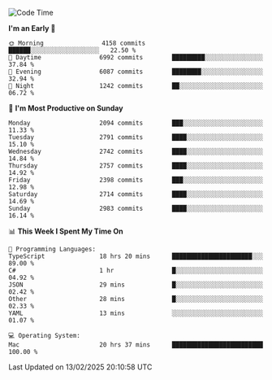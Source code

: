 <!--START_SECTION:waka-->
![Code Time](http://img.shields.io/badge/Code%20Time-4%2C832%20hrs%2032%20mins-blue)

**I'm an Early 🐤** 

```text
🌞 Morning                4158 commits        ██████░░░░░░░░░░░░░░░░░░░   22.50 % 
🌆 Daytime                6992 commits        █████████░░░░░░░░░░░░░░░░   37.84 % 
🌃 Evening                6087 commits        ████████░░░░░░░░░░░░░░░░░   32.94 % 
🌙 Night                  1242 commits        ██░░░░░░░░░░░░░░░░░░░░░░░   06.72 % 
```
📅 **I'm Most Productive on Sunday** 

```text
Monday                   2094 commits        ███░░░░░░░░░░░░░░░░░░░░░░   11.33 % 
Tuesday                  2791 commits        ████░░░░░░░░░░░░░░░░░░░░░   15.10 % 
Wednesday                2742 commits        ████░░░░░░░░░░░░░░░░░░░░░   14.84 % 
Thursday                 2757 commits        ████░░░░░░░░░░░░░░░░░░░░░   14.92 % 
Friday                   2398 commits        ███░░░░░░░░░░░░░░░░░░░░░░   12.98 % 
Saturday                 2714 commits        ████░░░░░░░░░░░░░░░░░░░░░   14.69 % 
Sunday                   2983 commits        ████░░░░░░░░░░░░░░░░░░░░░   16.14 % 
```


📊 **This Week I Spent My Time On** 

```text
💬 Programming Languages: 
TypeScript               18 hrs 20 mins      ██████████████████████░░░   89.00 % 
C#                       1 hr                █░░░░░░░░░░░░░░░░░░░░░░░░   04.92 % 
JSON                     29 mins             █░░░░░░░░░░░░░░░░░░░░░░░░   02.42 % 
Other                    28 mins             █░░░░░░░░░░░░░░░░░░░░░░░░   02.33 % 
YAML                     13 mins             ░░░░░░░░░░░░░░░░░░░░░░░░░   01.07 % 

💻 Operating System: 
Mac                      20 hrs 37 mins      █████████████████████████   100.00 % 
```


 Last Updated on 13/02/2025 20:10:58 UTC
<!--END_SECTION:waka-->
